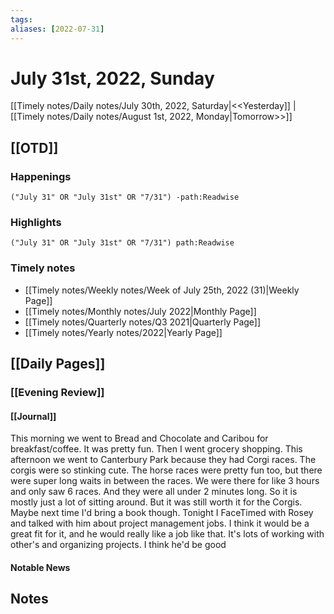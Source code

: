 ```yaml
---
tags:
aliases: [2022-07-31]
---
```


# July 31st, 2022, Sunday

[[Timely notes/Daily notes/July 30th, 2022, Saturday|<<Yesterday]] | [[Timely notes/Daily notes/August 1st, 2022, Monday|Tomorrow>>]]

## [[OTD]]

### Happenings

```query
("July 31" OR "July 31st" OR "7/31") -path:Readwise
```

### Highlights

```query
("July 31" OR "July 31st" OR "7/31") path:Readwise
```

### Timely notes
- [[Timely notes/Weekly notes/Week of July 25th, 2022 (31)|Weekly Page]]
- [[Timely notes/Monthly notes/July 2022|Monthly Page]]
- [[Timely notes/Quarterly notes/Q3 2021|Quarterly Page]]
- [[Timely notes/Yearly notes/2022|Yearly Page]]

## [[Daily Pages]]

### [[Evening Review]]

#### [[Journal]]

This morning we went to Bread and Chocolate and Caribou for breakfast/coffee. It was pretty fun. Then I went grocery shopping. This afternoon we went to Canterbury Park because they had Corgi races. The corgis were so stinking cute. The horse races were pretty fun too, but there were super long waits in between the races. We were there for like 3 hours and only saw 6 races. And they were all under 2 minutes long. So it is mostly just a lot of sitting around. But it was still worth it for the Corgis. Maybe next time I'd bring a book though. Tonight I FaceTimed with Rosey and talked with him about project management jobs. I think it would be a great fit for it, and he would really like a job like that. It's lots of working with other's and organizing projects. I think he'd be good

#### Notable News

## Notes
